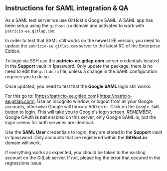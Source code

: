 ## Instructions for SAML integration & QA

As a SAML test server we use GitHost's Google SAML. A SAML app has been setup 
using the `githost.io` domain and activated to work with `patricio-ee.gitlap.com`.

In order to test that SAML still works on the newest EE version, you need to update
the `patricio-ee.gitlap.com` server to the latest RC of the Enterprise Edition.

To login via SSH use the **patricio-ee.gitlap.com** server credentials located in
the **Support** vault in 1password. Only update the package, there is no need to
edit the `gitlab.rb` file, unless a change in the SAML configuration requires
you to do so.

Once updated, you need to test that the **Google SAML** login still works.

For this go to: [https://patricio-ee.gitlap.com](https://patricio-ee.gitlap.com).
Use an incognito window, or logout from all your Google accounts, otherwise 
Google will throw a 500 error. Click on the `Google SAML` button to login. This will
take you to Google's login screen. _REMEMBER_, Google OAuth **is not** enabled on
this server, only Google SAML is, but the login sreens for both services
are identical.

Use the **SAML User** credentials to login, they are stored in the **Support**
vault in 1password. Only accounts that are registered within the **GitHost.io**
domain will work.

If everything works as expected, you should be taken to the existing account on 
the GitLab server. If not, please log the error that occured in the 
regressions issue.